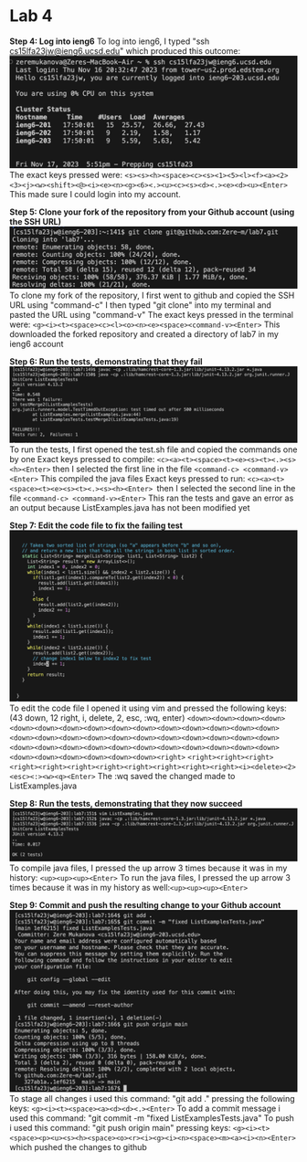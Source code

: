 # Lab 4
**Step 4: Log into ieng6**
To log into ieng6, I typed "ssh cs15lfa23jw@ieng6.ucsd.edu" which produced this outcome: 
![Image](step4.png)
The exact keys pressed were: `<s><s><h><space><c><s><1><5><l><f><a><2><3><j><w><shift><@><i><e><n><g><6><.><u><c><s><d><.><e><d><u><Enter>`
This made sure I could login into my account.

**Step 5: Clone your fork of the repository from your Github account (using the SSH URL)**
![Image](step5.png)
To clone my fork of the repository, I first went to github and copied the SSH URL using "command-c"
I then typed "git clone" into my terminal and pasted the URL using "command-v"
The exact keys pressed in the terminal were: `<g><i><t><space><c><l><o><n><e><space><command-v><Enter>`
This downloaded the forked repository and created a directory of lab7 in my ieng6 account


**Step 6: Run the tests, demonstrating that they fail**
![Image](step6.png)
To run the tests, I first opened the test.sh file and copied the commands one by one
Exact keys pressed to compile: `<c><a><t><space><t><e><s><t><.><s><h><Enter>` then I selected the first line in the file `<command-c>
<command-v><Enter>`
This compiled the java files
Exact keys pressed to run: `<c><a><t><space><t><e><s><t><.><s><h><Enter> `then I selected the second line in the file `<command-c>
<command-v><Enter>`
This ran the tests and gave an error as an output because ListExamples.java has not been modified yet


**Step 7: Edit the code file to fix the failing test**
![Image](step7.png)
To edit the code file I opened it using vim and pressed the following keys:(43 down, 12 right, i, delete, 2, esc, :wq, enter)
`<down><down><down><down><down><down><down><down><down><down><down><down><down><down><down><down><down><down><down><down><down><down><down><down><down><down><down><down><down><down><down><down><down><down><down><down><down><down><down><down><down><down><down><right>`
`<right><right><right><right><right><right><right><right><right><right><right><i><delete><2><esc><:><w><q><Enter>`
The :wq saved the changed made to ListExamples.java

**Step 8: Run the tests, demonstrating that they now succeed**
![Image](step8.png)
To compile java files, I pressed the up arrow 3 times because it was in my history: `<up><up><up><Enter>`
To run the java files, I pressed the up arrow 3 times because it was in my history as well:`<up><up><up><Enter>`

**Step 9: Commit and push the resulting change to your Github account**
![Image](step9.png)
To stage all changes i used this command: "git add ." pressing the following keys: `<g><i><t><space><a><d><d><.><Enter>`
To add a commit message i used this command: "git commit -m "fixed ListExamplesTests.java"
To push i used this command: "git push origin main" pressing keys: `<g><i><t><space><p><u><s><h><space><o><r><i><g><i><n><space><m><a><i><n><Enter>` which pushed the changes to github
